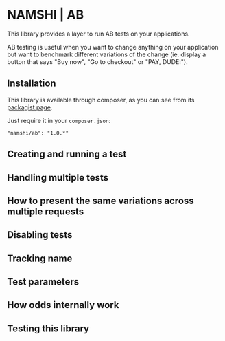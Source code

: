 # NAMSHI | AB

This library provides a layer to
run AB tests on your applications.

AB testing is useful when you want
to change anything on your application
but want to benchmark different variations
of the change (ie. display a button
that says "Buy now", "Go to checkout" or
"PAY, DUDE!").

## Installation

This library is available through composer,
as you can see from its
[packagist page](https://packagist.org/packages/namshi/ab).

Just require it in your `composer.json`:

```
"namshi/ab": "1.0.*"
```

## Creating and running a test

## Handling multiple tests

## How to present the same variations across multiple requests

## Disabling tests

## Tracking name

## Test parameters

## How odds internally work

## Testing this library
